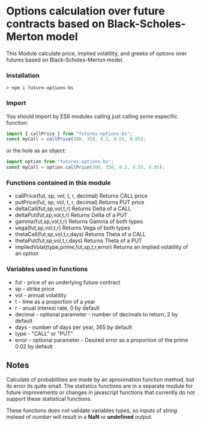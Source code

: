# Options calculation over future contracts based on Black-Scholes-Merton model

This Module calculate price, implied volatility, and greeks of options over futures based on Black-Scholes-Merton model.

### Installation

`> npm i future-options-bs`

### Import

You should import by ES6 modules calling just calling some especific function:
```javascript
import { callPrice } from "futures-options-bs";
const myCall = callPrice(300, 350, 0.2, 0.55, 0.05);
```
or the hole as an object:
```javascript
import option from "futures-options-bs";
const myCall = option.callPrice(300, 350, 0.2, 0.55, 0.05);
```

### Functions contained in this module

- callPrice(fut, sp, vol, t, r, decimal)  Returns CALL price
- putPrice(fut, sp, vol, t, r, decimal)  Returns PUT price
- deltaCall(fut,sp,vol,t,r)  Returns Delta of a CALL
- deltaPut(fut,sp,vol,t,r)  Returns Delta of a PUT
- gamma(fut,sp,vol,t,r)  Returns Gamma of both types
- vega(fut,sp,vol,t,r)  Returns Vega of both types
- thetaCall(fut,sp,vol,t,r,days)  Returns Theta of a CALL
- thetaPut(fut,sp,vol,t,r,days)  Returns Theta of a PUT
- impliedVolat(type,prime,fut,sp,t,r,error)  Returns an implied volatility of an option

### Variables used in functions

- fut - price of an underlying future contract
- sp - strike price
- vol - annual volatility
- t - time as a proportion of a year
- r - anual interest rate, 0 by default
- decimal - optional parameter - number of decimals tu return, 2 by default
- days - number of days per year, 365 by default
- type - "CALL" or "PUT"
- error - optional parameter - Desired error as a proportion of the prime 0.02 by default


## Notes

Calculate of probabilities are made by an aproximation function method, but its error its quite small. The statistics functions are in a separate module for future improvements or changes in javascript functions that currently do not support these statistical functions.

These functions does not validate variables types, so inputs of *string* instead of *number* will result in a **NaN** or **undefined** output.